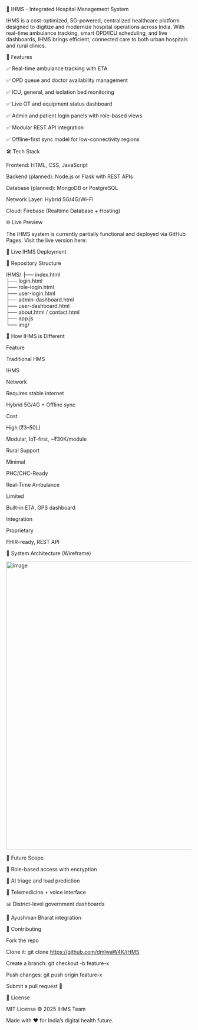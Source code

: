 🏥 IHMS - Integrated Hospital Management System

IHMS is a cost-optimized, 5G-powered, centralized healthcare platform designed to digitize and modernize hospital operations across India. With real-time ambulance tracking, smart OPD/ICU scheduling, and live dashboards, IHMS brings efficient, connected care to both urban hospitals and rural clinics.

📌 Features

✅ Real-time ambulance tracking with ETA

✅ OPD queue and doctor availability management

✅ ICU, general, and isolation bed monitoring

✅ Live OT and equipment status dashboard

✅ Admin and patient login panels with role-based views

✅ Modular REST API integration

✅ Offline-first sync model for low-connectivity regions

🛠️ Tech Stack

Frontend: HTML, CSS, JavaScript

Backend (planned): Node.js or Flask with REST APIs

Database (planned): MongoDB or PostgreSQL

Network Layer: Hybrid 5G/4G/Wi-Fi

Cloud: Firebase (Realtime Database + Hosting)

🌐 Live Preview

The IHMS system is currently partially functional and deployed via GitHub Pages. Visit the live version here:

🔗 Live IHMS Deployment

📂 Repository Structure

IHMS/
├── index.html             
├── login.html             
├── role-login.html        
├── user-login.html          
├── admin-dashboard.html     
├── user-dashboard.html      
├── about.html / contact.html  
├── app.js                     
└── img/                       

🧠 How IHMS is Different

Feature

Traditional HMS

IHMS

Network

Requires stable internet

Hybrid 5G/4G + Offline sync

Cost

High (₹3–50L)

Modular, IoT-first, ~₹30K/module

Rural Support

Minimal

PHC/CHC-Ready

Real-Time Ambulance

Limited

Built-in ETA, GPS dashboard

Integration

Proprietary

FHIR-ready, REST API

🧱 System Architecture (Wireframe)


<img width="831" height="781" alt="image" src="https://github.com/user-attachments/assets/46ed5ab0-b555-4563-b890-45e1256cfdc9" />

🚀 Future Scope

🔐 Role-based access with encryption

🧠 AI triage and load prediction

📡 Telemedicine + voice interface

📊 District-level government dashboards

🔗 Ayushman Bharat integration

🤝 Contributing

Fork the repo

Clone it: git clone https://github.com/dmlwaW4K/IHMS

Create a branch: git checkout -b feature-x

Push changes: git push origin feature-x

Submit a pull request 🚀

📄 License

MIT License © 2025 IHMS Team

Made with ❤️ for India’s digital health future.

